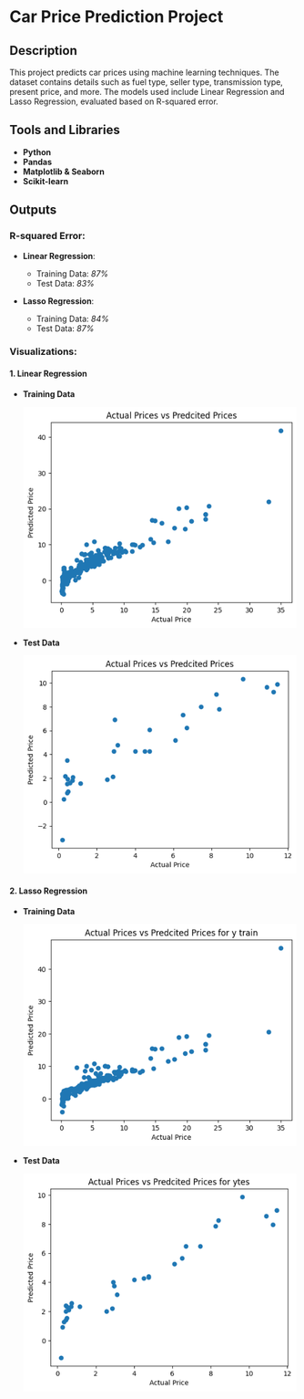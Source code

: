 # Car Price Prediction Project

## Description
This project predicts car prices using machine learning techniques. The dataset contains details such as fuel type, seller type, transmission type, present price, and more. The models used include Linear Regression and Lasso Regression, evaluated based on R-squared error.

## Tools and Libraries
- **Python**
- **Pandas**
- **Matplotlib & Seaborn**
- **Scikit-learn**

## Outputs
### R-squared Error:
- **Linear Regression**:
  - Training Data: *87%*
  - Test Data: *83%*

- **Lasso Regression**:
  - Training Data: *84%*
  - Test Data: *87%*

### Visualizations:
#### 1. Linear Regression

- **Training Data**
  
  ![Linear Regression - Training Data](img/1.1.png)
- **Test Data**
  
  ![Linear Regression - Test Data](img/1.2.png)

#### 2. Lasso Regression

- **Training Data**
  
  ![Lasso Regression - Training Data](img/2.1.png)
  
- **Test Data**
  
  ![Lasso Regression - Test Data](img/2.2.png)

